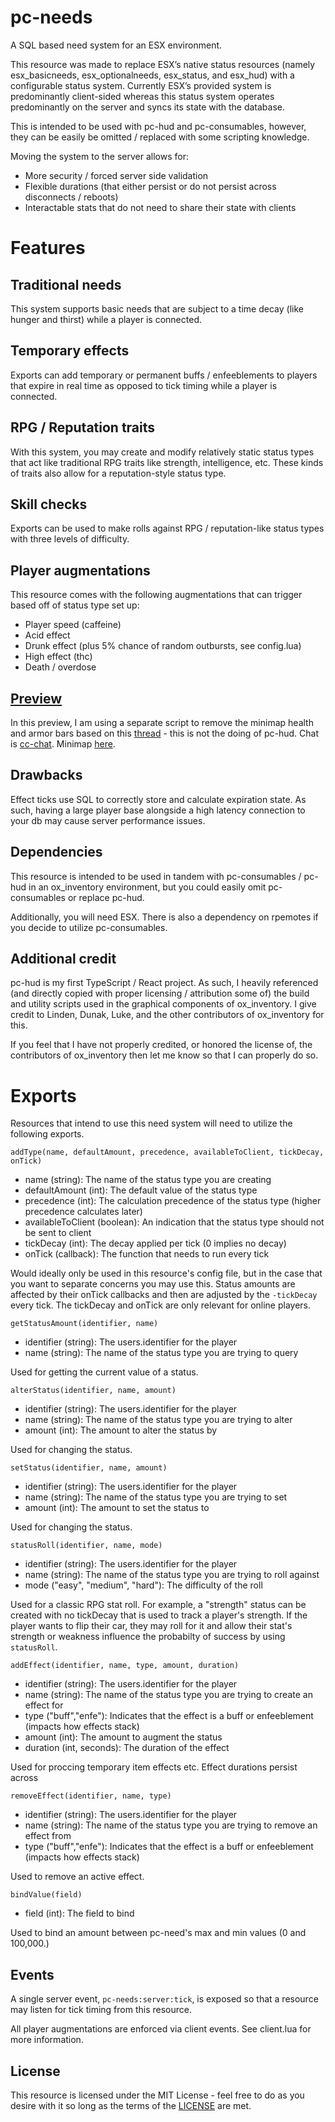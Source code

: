 # pc-needs
A SQL based need system for an ESX environment.

This resource was made to replace ESX’s native status resources (namely esx_basicneeds, esx_optionalneeds, esx_status, and esx_hud) with a configurable status system. Currently ESX’s provided system is predominantly client-sided whereas this status system operates predominantly on the server and syncs its state with the database.

This is intended to be used with pc-hud and pc-consumables, however, they can be easily be omitted / replaced with some scripting knowledge.

Moving the system to the server allows for:
- More security / forced server side validation
- Flexible durations (that either persist or do not persist across disconnects / reboots)
- Interactable stats that do not need to share their state with clients

# Features
## Traditional needs
This system supports basic needs that are subject to a time decay (like hunger and thirst) while a player is connected.

## Temporary effects
Exports can add temporary or permanent buffs / enfeeblements to players that expire in real time as opposed to tick timing while a player is connected.

## RPG / Reputation traits
With this system, you may create and modify relatively static status types that act like traditional RPG traits like strength, intelligence, etc. These kinds of traits also allow for a reputation-style status type.

## Skill checks
Exports can be used to make rolls against RPG / reputation-like status types with three levels of difficulty.

## Player augmentations
This resource comes with the following augmentations that can trigger based off of status type set up:
- Player speed (caffeine)
- Acid effect
- Drunk effect (plus 5% chance of random outbursts, see config.lua)
- High effect (thc)
- Death / overdose

## [Preview](https://streamable.com/86ygwm)
In this preview, I am using a separate script to remove the minimap health and armor bars based on this [thread](https://forum.cfx.re/t/minimap-without-health-armour-bar/937129) - this is not the doing of pc-hud. Chat is [cc-chat](https://forum.cfx.re/t/cc-chat-chat-theme/4840882). Minimap [here](https://forum.cfx.re/t/free-release-postal-code-map-minimap-fixed/4882127).

## Drawbacks
Effect ticks use SQL to correctly store and calculate expiration state. As such, having a large player base alongside a high latency connection to your db may cause server performance issues.

## Dependencies
This resource is intended to be used in tandem with pc-consumables / pc-hud in an ox_inventory environment, but you could easily omit pc-consumables or replace pc-hud.

Additionally, you will need ESX. There is also a dependency on rpemotes if you decide to utilize pc-consumables.

## Additional credit
pc-hud is my first TypeScript / React project. As such, I heavily referenced (and directly copied with proper licensing / attribution some of) the build and utility scripts used in the graphical components of ox_inventory. I give credit to Linden, Dunak, Luke, and the other contributors of ox_inventory for this.

If you feel that I have not properly credited, or honored the license of, the contributors of ox_inventory then let me know so that I can properly do so.

# Exports
Resources that intend to use this need system will need to utilize the following exports.

```
addType(name, defaultAmount, precedence, availableToClient, tickDecay, onTick)
```
- name (string): The name of the status type you are creating
- defaultAmount (int): The default value of the status type
- precedence (int): The calculation precedence of the status type (higher precedence calculates later)
- availableToClient (boolean): An indication that the status type should not be sent to client
- tickDecay (int): The decay applied per tick (0 implies no decay)
- onTick (callback): The function that needs to run every tick

Would ideally only be used in this resource's config file, but in the case that you want to separate concerns you may use this. Status amounts are affected by their onTick callbacks and then are adjusted by the `-tickDecay` every tick. The tickDecay and onTick are only relevant for online players.

```
getStatusAmount(identifier, name)
```
- identifier (string): The users.identifier for the player
- name (string): The name of the status type you are trying to query

Used for getting the current value of a status.

```
alterStatus(identifier, name, amount)
```
- identifier (string): The users.identifier for the player
- name (string): The name of the status type you are trying to alter
- amount (int): The amount to alter the status by

Used for changing the status.

```
setStatus(identifier, name, amount)
```
- identifier (string): The users.identifier for the player
- name (string): The name of the status type you are trying to set
- amount (int): The amount to set the status to

Used for changing the status.

```
statusRoll(identifier, name, mode)
```
- identifier (string): The users.identifier for the player
- name (string): The name of the status type you are trying to roll against
- mode ("easy", "medium", "hard"): The difficulty of the roll

Used for a classic RPG stat roll. For example, a "strength" status can be created with no tickDecay that is used to track a player's strength. If the player wants to flip their car, they may roll for it and allow their stat's strength or weakness influence the probabilty of success by using `statusRoll`.

```
addEffect(identifier, name, type, amount, duration)
```
- identifier (string): The users.identifier for the player
- name (string): The name of the status type you are trying to create an effect for
- type ("buff","enfe"): Indicates that the effect is a buff or enfeeblement (impacts how effects stack)
- amount (int): The amount to augment the status
- duration (int, seconds): The duration of the effect

Used for proccing temporary item effects etc. Effect durations persist across 

```
removeEffect(identifier, name, type)
```
- identifier (string): The users.identifier for the player
- name (string): The name of the status type you are trying to remove an effect from
- type ("buff","enfe"): Indicates that the effect is a buff or enfeeblement (impacts how effects stack)

Used to remove an active effect.

```
bindValue(field)
```
- field (int): The field to bind

Used to bind an amount between pc-need's max and min values (0 and 100,000.)

## Events
A single server event, `pc-needs:server:tick`, is exposed so that a resource may listen for tick timing from this resource.

All player augmentations are enforced via client events. See client.lua for more information.

## License
This resource is licensed under the MIT License - feel free to do as you desire with it so long as the terms of the [LICENSE](LICENSE) are met.
